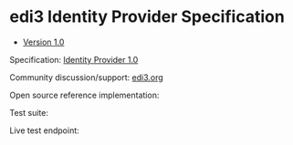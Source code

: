 # edi3 Identity Provider Specification

 * [Version 1.0](/docs/1.0/index.md)
 
Specification: [Identity Provider 1.0](http://edi3.org/specs/edi3-identity/1.0/)

Community discussion/support: [edi3.org](http://edi3.org)

Open source reference implementation: 

Test suite: 

Live test endpoint: 
